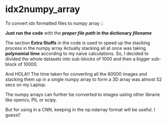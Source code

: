 # idx2numpy_array

To convert idx formatted files to numpy array ::

**Just run the code** with the **_proper file path_ in the dictionary _filename_**

The section **Extra Stuffs** in the code is used to speed up the stacking process in the numpy array
Actually stacking all at once was taking **polynomial time** according to my naive calculations. So, I decided to divided the whole datasets into sub-blocks of 1000 and then a bigger sub-block of 10000.

And HOLA!! The time taken for converting all the 60000 images and stacking them up in a single numpy array to form a 3D array was almost 52 secs on my Laptop.

The numpy arrays can further be converted to images usiing other librarie like opencv, PIL or scipy.

But for using in a CNN, keeping in the np.ndarray format will be useful. I guess!!
